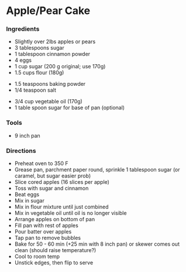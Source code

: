 Apple/Pear Cake
============================

### Ingredients 
* Slightly over 2lbs apples or pears
* 3 tablespoons sugar
* 1 tablespoon cinnamon powder
* 4 eggs
* 1 cup sugar (200 g original; use 170g)
* 1.5 cups flour (180g)
+ 1.5 teaspoons baking powder
+ 1/4 teaspoon salt
* 3/4 cup vegetable oil (170g)
* 1 table spoon sugar for base of pan (optional)

### Tools
* 9 inch pan

### Directions
- Preheat oven to 350 F
- Grease pan, parchment paper round, sprinkle 1 tablespoon sugar (or caramel, but sugar easier prob)
- Slice cored apples (16 slices per apple)
- Toss with sugar and cinnamon
- Beat eggs
- Mix in sugar
- Mix in flour mixture until just combined
- Mix in vegetable oil until oil is no longer visible
- Arrange apples on bottom of pan
- Fill pan with rest of apples
- Pour batter over apples
- Tap pan to remove bubbles
- Bake for 50 - 60 min (+25 min with 8 inch pan) or skewer comes out clean (should raise temperature?)
- Cool to room temp
- Unstick edges, then flip to serve

